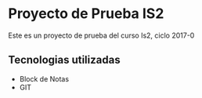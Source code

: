 # Proyecto de Prueba IS2

Este es un proyecto de prueba del curso Is2, ciclo 2017-0

## Tecnologias utilizadas

- Block de Notas
- GIT